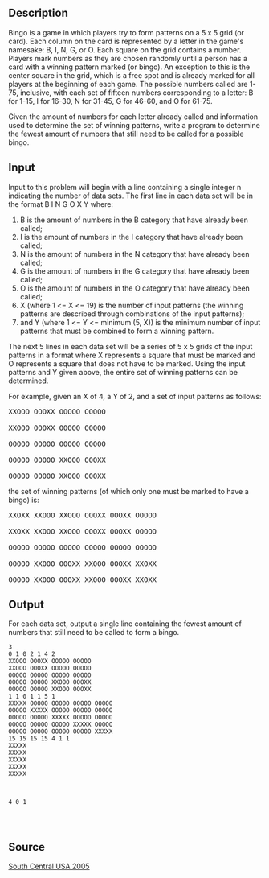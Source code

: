 <h2>Description</h2><p>Bingo is a game in which players try to form patterns on a 5 x 5 grid (or card). Each column on the card is represented by a letter in the game's namesake: B, I, N, G, or O. Each square on the grid contains a number. Players mark numbers as they are chosen randomly until a person has a card with a winning pattern marked (or bingo). An exception to this is the center square in the grid, which is a free spot and is already marked for all players at the beginning of each game. The possible numbers called are 1-75, inclusive, with each set of fifteen numbers corresponding to a letter: B for 1-15, I for 16-30, N for 31-45, G for 46-60, and O for 61-75. 
</p>
Given the amount of numbers for each letter already called and information used to determine the set of winning patterns, write a program to determine the fewest amount of numbers that still need to be called for a possible bingo. 

<h2>Input</h2><p>Input to this problem will begin with a line containing a single integer n indicating the number of data sets. The first line in each data set will be in the format B I N G O X Y where: 
</p><ol><li>B is the amount of numbers in the B category that have already been called; 
<br></li><li>I is the amount of numbers in the I category that have already been called; 
<br></li><li>N is the amount of numbers in the N category that have already been called; 
<br></li><li>G is the amount of numbers in the G category that have already been called; 
<br></li><li>O is the amount of numbers in the O category that have already been called; 
<br></li><li>X (where 1 &lt;= X &lt;= 19) is the number of input patterns (the winning patterns are described through combinations of the input patterns); 
<br></li><li>and Y (where 1 &lt;= Y &lt;= minimum (5, X)) is the minimum number of input patterns that must be combined to form a winning pattern. </li></ol><p>The next 5 lines in each data set will be a series of 5 x 5 grids of the input patterns in a format where X represents a square that must be marked and O represents a square that does not have to be marked. Using the input patterns and Y given above, the entire set of winning patterns can be determined. 
</p>For example, given an X of 4, a Y of 2, and a set of input patterns as follows: 
<pre>XXOOO OOOXX OOOOO OOOOO
<br>XXOOO OOOXX OOOOO OOOOO
<br>OOOOO OOOOO OOOOO OOOOO
<br>OOOOO OOOOO XXOOO OOOXX
<br>OOOOO OOOOO XXOOO OOOXX</pre><p>the set of winning patterns (of which only one must be marked to have a bingo) is: 
</p><pre>XXOXX XXOOO XXOOO OOOXX OOOXX OOOOO
<br>XXOXX XXOOO XXOOO OOOXX OOOXX OOOOO
<br>OOOOO OOOOO OOOOO OOOOO OOOOO OOOOO
<br>OOOOO XXOOO OOOXX XXOOO OOOXX XXOXX
<br>OOOOO XXOOO OOOXX XXOOO OOOXX XXOXX</pre><p>
</p>
<h2>Output</h2><p>For each data set, output a single line containing the fewest amount of numbers that still need to be called to form a bingo. 
</p>
<pre><code class="language-input1">3
0 1 0 2 1 4 2
XXOOO OOOXX OOOOO OOOOO
XXOOO OOOXX OOOOO OOOOO
OOOOO OOOOO OOOOO OOOOO
OOOOO OOOOO XXOOO OOOXX
OOOOO OOOOO XXOOO OOOXX
1 1 0 1 1 5 1
XXXXX OOOOO OOOOO OOOOO OOOOO
OOOOO XXXXX OOOOO OOOOO OOOOO
OOOOO OOOOO XXXXX OOOOO OOOOO
OOOOO OOOOO OOOOO XXXXX OOOOO
OOOOO OOOOO OOOOO OOOOO XXXXX
15 15 15 15 4 1 1
XXXXX
XXXXX
XXXXX
XXXXX
XXXXX

</code></pre><pre><code class="language-output1">4
0
1

</code></pre><h2>Source</h2><a href="searchproblem?field=source&amp;key=South+Central+USA+2005">South Central USA 2005</a>
